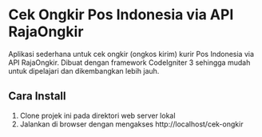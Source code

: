 # Cek Ongkir Pos Indonesia via API RajaOngkir

Aplikasi sederhana untuk cek ongkir (ongkos kirim) kurir Pos Indonesia via API RajaOngkir.
Dibuat dengan framework CodeIgniter 3 sehingga mudah untuk dipelajari dan dikembangkan lebih jauh.

## Cara Install

1. Clone projek ini pada direktori web server lokal
2. Jalankan di browser dengan mengakses http://localhost/cek-ongkir
